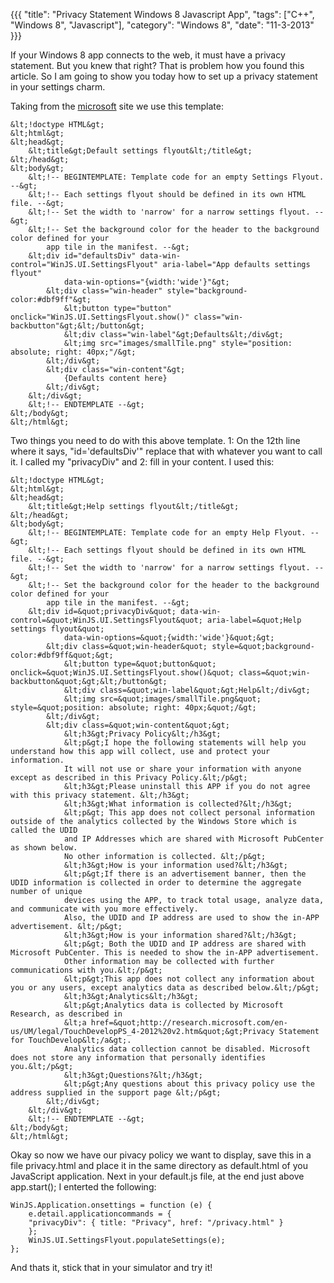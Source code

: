 {{{
  "title": "Privacy Statement Windows 8 Javascript App",
  "tags": ["C++", "Windows 8", "Javascript"],
  "category": "Windows 8",
  "date": "11-3-2013"
}}}

If your Windows 8 app connects to the web, it must have a privacy statement.
But you knew that right? That is problem how you found this article. So I am
going to show you today how to set up a privacy statement in your settings
charm.<!--more-->

Taking from the <a href="http://msdn.microsoft.com/en-us/library/windows/apps/Hh780611.aspx">
microsoft</a> site we use this template:

    &lt;!doctype HTML&gt;
    &lt;html&gt;
    &lt;head&gt;
        &lt;title&gt;Default settings flyout&lt;/title&gt;
    &lt;/head&gt;
    &lt;body&gt;
        &lt;!-- BEGINTEMPLATE: Template code for an empty Settings Flyout. --&gt;
        &lt;!-- Each settings flyout should be defined in its own HTML file. --&gt;
        &lt;!-- Set the width to 'narrow' for a narrow settings flyout. --&gt;
        &lt;!-- Set the background color for the header to the background color defined for your
            app tile in the manifest. --&gt;
        &lt;div id="defaultsDiv" data-win-control="WinJS.UI.SettingsFlyout" aria-label="App defaults settings flyout"
                data-win-options="{width:'wide'}"&gt;
            &lt;div class="win-header" style="background-color:#dbf9ff"&gt;
                &lt;button type="button" onclick="WinJS.UI.SettingsFlyout.show()" class="win-backbutton"&gt;&lt;/button&gt;
                &lt;div class="win-label"&gt;Defaults&lt;/div&gt;
                &lt;img src="images/smallTile.png" style="position: absolute; right: 40px;"/&gt;
            &lt;/div&gt;
            &lt;div class="win-content"&gt;
                {Defaults content here}
            &lt;/div&gt;
        &lt;/div&gt;
        &lt;!-- ENDTEMPLATE --&gt;
    &lt;/body&gt;
    &lt;/html&gt;

Two things you need to do with this above template. 1: On the 12th line where
it says, "id='defaultsDiv'" replace that with whatever you want to call it. I
called my "privacyDiv" and 2: fill in your content. I used this:

    &lt;!doctype HTML&gt;
    &lt;html&gt;
    &lt;head&gt;
        &lt;title&gt;Help settings flyout&lt;/title&gt;
    &lt;/head&gt;
    &lt;body&gt;
        &lt;!-- BEGINTEMPLATE: Template code for an empty Help Flyout. --&gt;
        &lt;!-- Each settings flyout should be defined in its own HTML file. --&gt;
        &lt;!-- Set the width to 'narrow' for a narrow settings flyout. --&gt;
        &lt;!-- Set the background color for the header to the background color defined for your
            app tile in the manifest. --&gt;
        &lt;div id=&quot;privacyDiv&quot; data-win-control=&quot;WinJS.UI.SettingsFlyout&quot; aria-label=&quot;Help settings flyout&quot;
                data-win-options=&quot;{width:'wide'}&quot;&gt;
            &lt;div class=&quot;win-header&quot; style=&quot;background-color:#dbf9ff&quot;&gt;
                &lt;button type=&quot;button&quot; onclick=&quot;WinJS.UI.SettingsFlyout.show()&quot; class=&quot;win-backbutton&quot;&gt;&lt;/button&gt;
                &lt;div class=&quot;win-label&quot;&gt;Help&lt;/div&gt;
                &lt;img src=&quot;images/smallTile.png&quot; style=&quot;position: absolute; right: 40px;&quot;/&gt;
            &lt;/div&gt;
            &lt;div class=&quot;win-content&quot;&gt;
                &lt;h3&gt;Privacy Policy&lt;/h3&gt;
                &lt;p&gt;I hope the following statements will help you understand how this app will collect, use and protect your information.
                It will not use or share your information with anyone except as described in this Privacy Policy.&lt;/p&gt;
                &lt;h3&gt;Please uninstall this APP if you do not agree with this privacy statement. &lt;/h3&gt;
                &lt;h3&gt;What information is collected?&lt;/h3&gt;
                &lt;p&gt; This app does not collect personal information outside of the analytics collected by the Windows Store which is called the UDID
                and IP Addresses which are shared with Microsoft PubCenter as shown below.
                No other information is collected. &lt;/p&gt;
                &lt;h3&gt;How is your information used?&lt;/h3&gt;
                &lt;p&gt;If there is an advertisement banner, then the UDID information is collected in order to determine the aggregate number of unique
                devices using the APP, to track total usage, analyze data, and communicate with you more effectively.
                Also, the UDID and IP address are used to show the in-APP advertisement. &lt;/p&gt;
                &lt;h3&gt;How is your information shared?&lt;/h3&gt;
                &lt;p&gt; Both the UDID and IP address are shared with Microsoft PubCenter. This is needed to show the in-APP advertisement.
                Other information may be collected with further communications with you.&lt;/p&gt;
                &lt;p&gt;This app does not collect any information about you or any users, except analytics data as described below.&lt;/p&gt;
                &lt;h3&gt;Analytics&lt;/h3&gt;
                &lt;p&gt;Analytics data is collected by Microsoft Research, as described in
                &lt;a href=&quot;http://research.microsoft.com/en-us/UM/legal/TouchDevelopPS_4-2012%20v2.htm&quot;&gt;Privacy Statement for TouchDevelop&lt;/a&gt;. 
                Analytics data collection cannot be disabled. Microsoft does not store any information that personally identifies you.&lt;/p&gt;
                &lt;h3&gt;Questions?&lt;/h3&gt;
                &lt;p&gt;Any questions about this privacy policy use the address supplied in the support page &lt;/p&gt;
            &lt;/div&gt;
        &lt;/div&gt;
        &lt;!-- ENDTEMPLATE --&gt;
    &lt;/body&gt;
    &lt;/html&gt;

Okay so now we have our pivacy policy we want to display, save this in a file privacy.html and place it in the same directory as default.html of you
JavaScript application. Next in your default.js file, at the end just above app.start(); I enterted the following:

    WinJS.Application.onsettings = function (e) {
        e.detail.applicationcommands = {
        "privacyDiv": { title: "Privacy", href: "/privacy.html" }
        };
        WinJS.UI.SettingsFlyout.populateSettings(e);
    };

And thats it, stick that in your simulator and try it!
